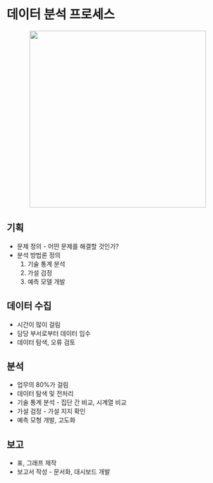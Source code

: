 # 데이터 분석 프로세스

<center><img src="https://github.com/DainoJung/docusaurus_blog/assets/117745618/4fd787e3-22ee-48eb-a5fd-9be859727619" width="400"/></center>

## 기획

- 문제 정의 - 어떤 문제를 해결할 것인가?
- 분석 방법론 정의
    1. 기술 통계 분석
    2. 가설 검정
    3. 예측 모델 개발

## 데이터 수집

- 시간이 많이 걸림
- 담당 부서로부터 데이터 입수
- 데이터 탐색, 오류 검토

## 분석

- 업무의 80%가 걸림
- 데이터 탐색 및 전처리
- 기술 통계 분석 - 집단 간 비교, 시계열 비교
- 가설 검정 - 가설 지지 확인
- 예측 모형 개발, 고도화

## 보고

- 표, 그래프 제작
- 보고서 작성 - 문서화, 대시보드 개발